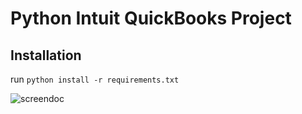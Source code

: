 # Python Intuit QuickBooks Project

## Installation
run `python install -r requirements.txt`

![screendoc](https://user-images.githubusercontent.com/59700293/118128106-868d9e00-b40b-11eb-9b1d-876ad52b3876.PNG)
